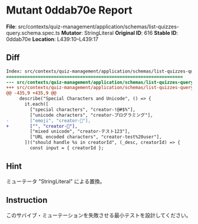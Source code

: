 # Mutant 0ddab70e Report

**File**: src/contexts/quiz-management/application/schemas/list-quizzes-query.schema.spec.ts
**Mutator**: StringLiteral
**Original ID**: 616
**Stable ID**: 0ddab70e
**Location**: L439:10–L439:17

## Diff

```diff
Index: src/contexts/quiz-management/application/schemas/list-quizzes-query.schema.spec.ts
===================================================================
--- src/contexts/quiz-management/application/schemas/list-quizzes-query.schema.spec.ts	original
+++ src/contexts/quiz-management/application/schemas/list-quizzes-query.schema.spec.ts	mutated #616
@@ -435,9 +435,9 @@
     describe("Special Characters and Unicode", () => {
       it.each([
         ["special characters", "creator-!@#$%"],
         ["unicode characters", "creator-プログラミング"],
-        ["emoji", "creator-🚀"],
+        ["", "creator-🚀"],
         ["mixed unicode", "creator-テスト123"],
         ["URL encoded characters", "creator-test%20user"],
       ])("should handle %s in creatorId", (_desc, creatorId) => {
         const input = { creatorId };
```

## Hint

ミューテータ "StringLiteral" による置換。

## Instruction

このサバイブ・ミューテーションを失敗させる最小テストを設計してください。
